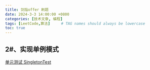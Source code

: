 ```yaml
---
title: 剑指offer 刷题
date: 2024-3-3 14:00:00 +0800
categories: [技术文章, 编程]
tags: [LeetCode,算法]     # TAG names should always be lowercase
toc: true
---
```


## 2#、实现单例模式

[单元测试 SingletonTest](https://github.com/PengLuo22/spring-boot-integration-lab/blob/main/spring-boot-integration-parent/basic-ability/design-pattern/src/test/java/com/locke/designpattern/singleton/SingletonTest.java)


